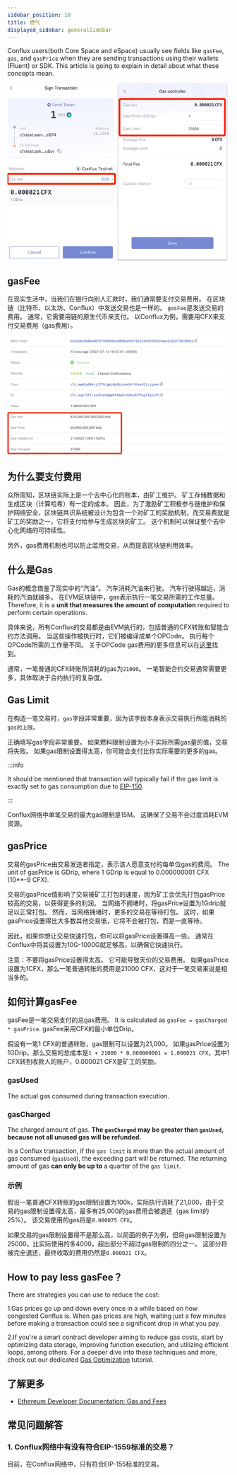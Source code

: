 ```yaml
---
sidebar_position: 10
title: 燃气
displayed_sidebar: generalSidebar
---
```


Conflux users(both Core Space and eSpace) usually see fields like `gasFee`, `gas`, and `gasPrice` when they are sending transactions using their wallets (Fluent) or SDK. This article is going to explain in detail about what these concepts mean.

![Sign Transaction](./img/gas1.png)

## gasFee

在现实生活中，当我们在银行向别人汇款时，我们通常要支付交易费用。 在区块链（比特币、以太坊、Conflux）中发送交易也是一样的。 `gasFee`是发送交易的费用。 通常，它需要用链的原生代币来支付。 以Conflux为例，需要用CFX来支付交易费用（gas费用）。

![tx gas charged](./img/tx-gas-charged.jpeg)

## 为什么要支付费用

众所周知，区块链实际上是一个去中心化的账本，由矿工维护。 矿工存储数据和生成区块（计算哈希）有一定的成本。 因此，为了激励矿工积极参与链维护和保护网络安全，区块链共识系统被设计为包含一个对矿工的奖励机制，而交易费就是矿工的奖励之一，它将支付给参与生成区块的矿工。 这个机制可以保证整个去中心化网络的可持续性。

另外，gas费用机制也可以防止滥用交易，从而提高区块链利用效率。

## 什么是Gas

Gas的概念借鉴了现实中的“汽油”。 汽车消耗汽油来行驶。 汽车行驶得越远，消耗的汽油就越多。 在EVM区块链中，gas表示执行一笔交易所需的工作总量。 Therefore, it is a **unit that measures the amount of computation** required to perform certain operations.

具体来说，所有Conflux的交易都是由EVM执行的，包括普通的CFX转账和智能合约方法调用。 当这些操作被执行时，它们被编译成单个OPCode。 执行每个OPCode所需的工作量不同。 关于OPCode gas费用的更多信息可以在[这里](https://ethereum.org/en/developers/docs/evm/opcodes/)找到。

通常，一笔普通的CFX转账所消耗的gas为`21000`。 一笔智能合约交易通常需要更多，具体取决于合约执行的复杂度。

## Gas Limit

在构造一笔交易时，`gas`字段非常重要，因为该字段本身表示交易执行所能消耗的`gas的上限`。

正确填写gas字段非常重要。 如果燃料限制设置为小于实际所需gas量的值，交易将失败。 如果gas限制设置得太高，你可能会支付比你实际需要的更多的gas。

:::info

It should be mentioned that transaction will typically fail if the gas limit is exactly set to gas consumption due to [EIP-150](https://eips.ethereum.org/EIPS/eip-150).

:::

Conflux网络中单笔交易的最大gas限制是15M。 这确保了交易不会过度消耗EVM资源。

## gasPrice

交易的gasPrice由交易发送者指定，表示该人愿意支付的每单位gas的费用。 The unit of gasPrice is GDrip, where 1 GDrip is equal to 0.000000001 CFX (10**-9 CFX).

交易的gasPrice值影响了交易被矿工打包的速度，因为矿工会优先打包gasPrice较高的交易，以获得更多的利润。 当网络不拥堵时，将gasPrice设置为1Gdrip就足以正常打包。 然而，当网络拥堵时，更多的交易在等待打包。 这时，如果gasPrice设置得比大多数其他交易低，它将不会被打包，而是一直等待。

因此，如果你想让交易快速打包，你可以将gasPrice设置得高一些。 通常在Conflux中将其设置为10G-1000G就足够高，以确保它快速执行。

注意：不要将gasPrice设置得太高。 它可能导致天价的交易费用。 如果gasPrice设置为1CFX，那么一笔普通转账的费用是21000 CFX，这对于一笔交易来说是相当多的。

## 如何计算gasFee

gasFee是一笔交易支付的总gas费用。 It is calculated as `gasFee = gasCharged * gasPrice`. gasFee采用CFX的最小单位Drip。

假设有一笔1 CFX的普通转账，gas限制可以设置为21,000。 如果gasPrice设置为1GDrip，那么交易的总成本是`1 + 21000 * 0.000000001 = 1.000021 CFX`，其中1 CFX转到收款人的账户，0.000021 CFX是矿工的奖励。


### gasUsed

The actual gas consumed during transaction execution.

### gasCharged

The charged amount of gas. **The `gasCharged` may be greater than `gasUsed`, because not all unused gas will be refunded.**

In a Conflux transaction, if the `gas limit` is more than the actual amount of gas consumed (`gasUsed`), the exceeding part will be returned. The returning amount of gas **can only be up to** a quarter of the `gas limit`.

### 示例

假设一笔普通CFX转账的gas限制设置为100k，实际执行消耗了21,000，由于交易的gas限制设置得太高，最多有25,000的gas费用会被退还（gas limit的25%）。 该交易使用的gas将是`0.000075 CFX`。

如果交易的gas限制设置得不是那么高，以前面的例子为例，但将gas限制设置为25000，比实际使用的多4000，超出部分不超过gas限制的四分之一。 这部分将被完全退还，最终收取的费用仍然是`0.000021 CFX`。


## How to pay less gasFee？

There are strategies you can use to reduce the cost:

1.Gas prices go up and down every once in a while based on how congested Conflux is. When gas prices are high, waiting just a few minutes before making a transaction could see a significant drop in what you pay.

2.If you're a smart contract developer aiming to reduce gas costs, start by optimizing data storage, improving function execution, and utilizing efficient loops, among others. For a deeper dive into these techniques and more, check out our dedicated [Gas Optimization](/docs/general/build/smart-contracts/gas-optimization/) tutorial.

## 了解更多

- [Ethereum Developer Documentation: Gas and Fees](https://ethereum.org/en/developers/docs/gas/)

## 常见问题解答

### 1. Conflux网络中有没有符合EIP-1559标准的交易？

目前，在Conflux网络中，只有符合EIP-155标准的交易。